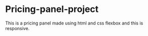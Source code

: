 # Pricing-panel-project
This is a pricing panel made using html and css flexbox and this is responsive.
